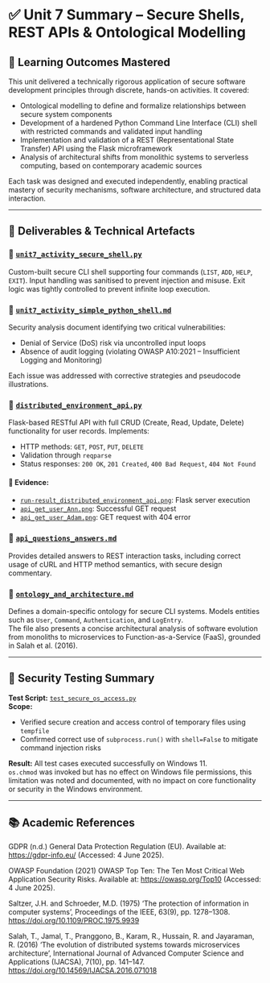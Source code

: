 # ✅ Unit 7 Summary – Secure Shells, REST APIs & Ontological Modelling

## 🧠 Learning Outcomes Mastered

This unit delivered a technically rigorous application of secure software development principles through discrete, hands-on activities. It covered:

- Ontological modelling to define and formalize relationships between secure system components  
- Development of a hardened Python Command Line Interface (CLI) shell with restricted commands and validated input handling  
- Implementation and validation of a REST (Representational State Transfer) API using the Flask microframework  
- Analysis of architectural shifts from monolithic systems to serverless computing, based on contemporary academic sources  

Each task was designed and executed independently, enabling practical mastery of security mechanisms, software architecture, and structured data interaction.

---

## 📁 Deliverables & Technical Artefacts

### 🔹 [`unit7_activity_secure_shell.py`](./Activity_Exploring_a_Simple_Python_Shell/unit7_activity_secure_shell.py)
Custom-built secure CLI shell supporting four commands (`LIST`, `ADD`, `HELP`, `EXIT`). Input handling was sanitised to prevent injection and misuse. Exit logic was tightly controlled to prevent infinite loop execution.

### 🔹 [`unit7_activity_simple_python_shell.md`](./Activity_Exploring_a_Simple_Python_Shell/unit7_activity_simple_python_shell.md)
Security analysis document identifying two critical vulnerabilities:
- Denial of Service (DoS) risk via uncontrolled input loops  
- Absence of audit logging (violating OWASP A10:2021 – Insufficient Logging and Monitoring)

Each issue was addressed with corrective strategies and pseudocode illustrations.

### 🔹 [`distributed_environment_api.py`](./Activity_API_for_Distributed_Environment/distributed_environment_api.py)
Flask-based RESTful API with full CRUD (Create, Read, Update, Delete) functionality for user records. Implements:
- HTTP methods: `GET`, `POST`, `PUT`, `DELETE`  
- Validation through `reqparse`  
- Status responses: `200 OK`, `201 Created`, `400 Bad Request`, `404 Not Found`

#### 📸 Evidence:
- [`run-result_distributed_environment_api.png`](./Activity_API_for_Distributed_Environment/screenshots/run-result_distributed_environment_api.png): Flask server execution  
- [`api_get_user_Ann.png`](./Activity_API_for_Distributed_Environment/screenshots/api_get_user_Ann.png): Successful GET request  
- [`api_get_user_Adam.png`](./Activity_API_for_Distributed_Environment/screenshots/api_get_user_Adam.png): GET request with 404 error  

### 🔹 [`api_questions_answers.md`](./Activity_API_for_Distributed_Environment/api_questions_answers.md)
Provides detailed answers to REST interaction tasks, including correct usage of cURL and HTTP method semantics, with secure design commentary.

### 🔹 [`ontology_and_architecture.md`](./ontology_and_architecture.md)
Defines a domain-specific ontology for secure CLI systems. Models entities such as `User`, `Command`, `Authentication`, and `LogEntry`.  
The file also presents a concise architectural analysis of software evolution from monoliths to microservices to Function-as-a-Service (FaaS), grounded in Salah et al. (2016).

---

## 🧪 Security Testing Summary

**Test Script:** [`test_secure_os_access.py`](./test_secure_os_access.py)  
**Scope:**
- Verified secure creation and access control of temporary files using `tempfile`  
- Confirmed correct use of `subprocess.run()` with `shell=False` to mitigate command injection risks

**Result:** All test cases executed successfully on Windows 11.  
`os.chmod` was invoked but has no effect on Windows file permissions, this limitation was noted and documented, with no impact on core functionality or security in the Windows environment.

---

## 📚 Academic References

GDPR (n.d.) General Data Protection Regulation (EU). Available at: https://gdpr-info.eu/ (Accessed: 4 June 2025).

OWASP Foundation (2021) OWASP Top Ten: The Ten Most Critical Web Application Security Risks. Available at: https://owasp.org/Top10 (Accessed: 4 June 2025).

Saltzer, J.H. and Schroeder, M.D. (1975) ‘The protection of information in computer systems’, Proceedings of the IEEE, 63(9), pp. 1278–1308. https://doi.org/10.1109/PROC.1975.9939

Salah, T., Jamal, T., Pranggono, B., Karam, R., Hussain, R. and Jayaraman, R. (2016) ‘The evolution of distributed systems towards microservices architecture’, International Journal of Advanced Computer Science and Applications (IJACSA), 7(10), pp. 141–147. https://doi.org/10.14569/IJACSA.2016.071018

